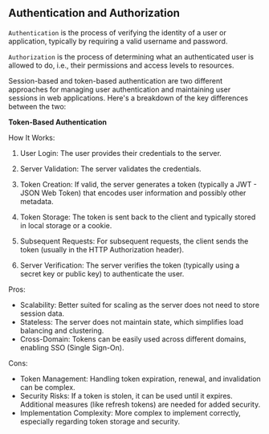 ## Authentication and Authorization

`Authentication` is the process of verifying the identity of a user or application, typically by requiring a valid username and password.

`Authorization` is the process of determining what an authenticated user is allowed to do, i.e., their permissions and access levels to resources.

Session-based and token-based authentication are two different approaches for managing user authentication and maintaining user sessions in web applications. Here's a breakdown of the key differences between the two:

**Token-Based Authentication**

How It Works:

1. User Login: The user provides their credentials to the server.

2. Server Validation: The server validates the credentials.

3. Token Creation: If valid, the server generates a token (typically a JWT - JSON Web Token) that encodes user information and possibly other metadata.

4. Token Storage: The token is sent back to the client and typically stored in local storage or a cookie.

5. Subsequent Requests: For subsequent requests, the client sends the token (usually in the HTTP Authorization header).

6. Server Verification: The server verifies the token (typically using a secret key or public key) to authenticate the user.

Pros:

- Scalability: Better suited for scaling as the server does not need to store session data.
- Stateless: The server does not maintain state, which simplifies load balancing and clustering.
- Cross-Domain: Tokens can be easily used across different domains, enabling SSO (Single Sign-On).

Cons:

- Token Management: Handling token expiration, renewal, and invalidation can be complex.
- Security Risks: If a token is stolen, it can be used until it expires. Additional measures (like refresh tokens) are needed for added security.
- Implementation Complexity: More complex to implement correctly, especially regarding token storage and security.

